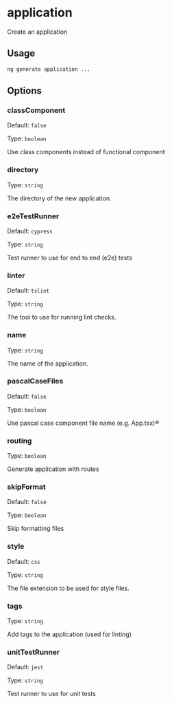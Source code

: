 # application

Create an application

## Usage

```bash
ng generate application ...

```

## Options

### classComponent

Default: `false`

Type: `boolean`

Use class components instead of functional component

### directory

Type: `string`

The directory of the new application.

### e2eTestRunner

Default: `cypress`

Type: `string`

Test runner to use for end to end (e2e) tests

### linter

Default: `tslint`

Type: `string`

The tool to use for running lint checks.

### name

Type: `string`

The name of the application.

### pascalCaseFiles

Default: `false`

Type: `boolean`

Use pascal case component file name (e.g. App.tsx)®

### routing

Type: `boolean`

Generate application with routes

### skipFormat

Default: `false`

Type: `boolean`

Skip formatting files

### style

Default: `css`

Type: `string`

The file extension to be used for style files.

### tags

Type: `string`

Add tags to the application (used for linting)

### unitTestRunner

Default: `jest`

Type: `string`

Test runner to use for unit tests

